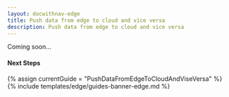 ```yaml
---
layout: docwithnav-edge
title: Push data from edge to cloud and vice versa
description: Push data from edge to cloud and vice versa
---
```


Coming soon…

#### Next Steps

{% assign currentGuide = "PushDataFromEdgeToCloudAndViseVersa" %}{% include templates/edge/guides-banner-edge.md %}
